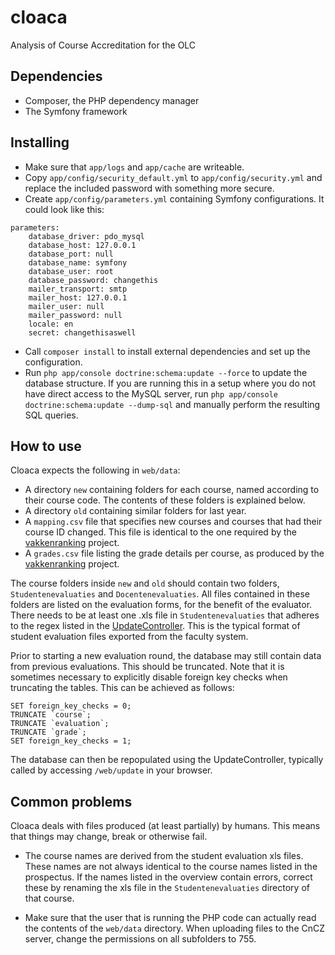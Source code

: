 # cloaca
Analysis of Course Accreditation for the OLC

## Dependencies

* Composer, the PHP dependency manager
* The Symfony framework

## Installing

* Make sure that `app/logs` and `app/cache` are writeable.
* Copy `app/config/security_default.yml` to `app/config/security.yml` and replace the included password with something more secure.
* Create `app/config/parameters.yml` containing Symfony configurations. It could look like this:
```
parameters:
    database_driver: pdo_mysql
    database_host: 127.0.0.1
    database_port: null
    database_name: symfony
    database_user: root
    database_password: changethis 
    mailer_transport: smtp
    mailer_host: 127.0.0.1
    mailer_user: null
    mailer_password: null
    locale: en
    secret: changethisaswell
```
* Call `composer install` to install external dependencies and set up the configuration.
* Run `php app/console doctrine:schema:update --force` to update the database structure. If you are running this in a setup where you do not have direct access to the MySQL server, run `php app/console doctrine:schema:update --dump-sql` and manually perform the resulting SQL queries.

## How to use

Cloaca expects the following in `web/data`:
* A directory `new` containing folders for each course, named according to their course code. The contents of these folders is explained below.
* A directory `old` containing similar folders for last year.
* A `mapping.csv` file that specifies new courses and courses that had their course ID changed. This file is identical to the one required by the [vakkenranking](https://github.com/wassasin/vakkenranking) project.
* A `grades.csv` file listing the grade details per course, as produced by the [vakkenranking](https://github.com/wassasin/vakkenranking) project.

The course folders inside `new` and `old` should contain two folders, `Studentenevaluaties` and `Docentenevaluaties`. All files contained in these folders are listed on the evaluation forms, for the benefit of the evaluator. There needs to be at least one .xls file in `Studentenevaluaties` that adheres to the regex listed in the [UpdateController](src/Cloaca/EvaluationBundle/Controller/UpdateController.php). This is the typical format of student evaluation files exported from the faculty system.

Prior to starting a new evaluation round, the database may still contain data from previous evaluations. This should be truncated. Note that it is sometimes necessary to explicitly disable foreign key checks when truncating the tables. This can be achieved as follows:

```
SET foreign_key_checks = 0;
TRUNCATE `course`;
TRUNCATE `evaluation`;
TRUNCATE `grade`;
SET foreign_key_checks = 1;
```

The database can then be repopulated using the UpdateController, typically called by accessing `/web/update` in your browser.

## Common problems

Cloaca deals with files produced (at least partially) by humans. This means that things may change, break or otherwise fail.

* The course names are derived from the student evaluation xls files. These names are not always identical to the course names listed in the prospectus. If the names listed in the overview contain errors, correct these by renaming the xls file in the `Studentenevaluaties` directory of that course.

* Make sure that the user that is running the PHP code can actually read the contents of the `web/data` directory. When uploading files to the CnCZ server, change the permissions on all subfolders to 755.
